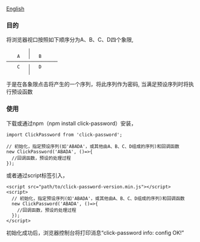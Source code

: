 [English](./README.md)

### 目的
将浏览器视口按照如下顺序分为A、B、C、D四个象限,

```
        │
    A   │   B
───────────────────
    C   │   D
        │
```

于是在各象限点击将产生的一个序列，将此序列作为密码, 当满足预设序列时将执行预设函数

### 使用

下载或通过npm（npm install click-password）安装，
```
import ClickPassword from 'click-password';

// 初始化，指定预设序列(如'ABADA'，或其他由A、B、C、D组成的序列)和回调函数
new ClickPassword('ABADA', ()=>{
  //回调函数，预设的处理过程
});
```
或者通过script标签引入，
```
<script src="path/to/click-password-version.min.js"></script>
<script>
  // 初始化，指定预设序列(如'ABADA'，或其他由A、B、C、D组成的序列)和回调函数
  new ClickPassword('ABADA', ()=>{
    //回调函数，预设的处理过程
  });
</script>
```

初始化成功后，浏览器控制台将打印消息“click-password info: config OK!”

